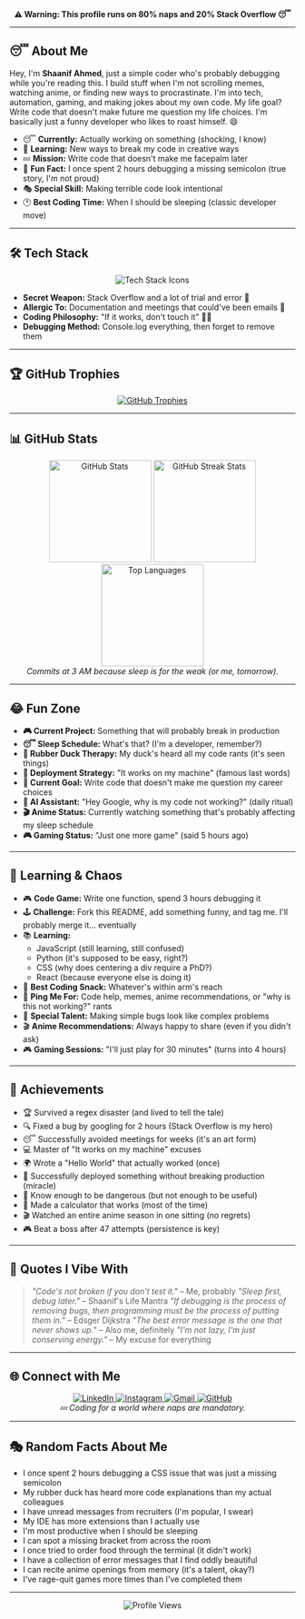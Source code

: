 <!-- Animated Typing Banner -->

<div align="center">
  <b>⚠️ Warning: This profile runs on 80% naps and 20% Stack Overflow 😴</b>
</div>

---

## 😴 About Me
Hey, I'm **Shaanif Ahmed**, just a simple coder who's probably debugging while you're reading this. I build stuff when I'm not scrolling memes, watching anime, or finding new ways to procrastinate. I'm into tech, automation, gaming, and making jokes about my own code. My life goal? Write code that doesn't make future me question my life choices. I'm basically just a funny developer who likes to roast himself. 😄

- 😴 **Currently:** Actually working on something (shocking, I know)
- 🧠 **Learning:** New ways to break my code in creative ways
- 💤 **Mission:** Write code that doesn't make me facepalm later
- 🤡 **Fun Fact:** I once spent 2 hours debugging a missing semicolon (true story, I'm not proud)
- 🎭 **Special Skill:** Making terrible code look intentional
- 🕐 **Best Coding Time:** When I should be sleeping (classic developer move)

---

## 🛠️ Tech Stack
<div align="center">
  <img src="https://skillicons.dev/icons?i=python,django,java,c,html,css,js,git,linux,docker,php,mysql,github&theme=dark" alt="Tech Stack Icons" />
</div>

- **Secret Weapon:** Stack Overflow and a lot of trial and error 🙏
- **Allergic To:** Documentation and meetings that could've been emails 🌅
- **Coding Philosophy:** "If it works, don't touch it" 🤷‍♂️
- **Debugging Method:** Console.log everything, then forget to remove them

---

## 🏆 GitHub Trophies
<div align="center">
  <a href="https://github-profile-trophy.vercel.app/?username=shaanlabs&theme=gruvbox&no-frame=true&row=1&column=7" target="_blank">
    <img src="https://github-profile-trophy.vercel.app/?username=shaanlabs&theme=gruvbox&no-frame=true&row=1&column=7" alt="GitHub Trophies" />
  </a>
</div>

---

## 📊 GitHub Stats
<div align="center">
  <img src="https://github-readme-stats.vercel.app/api?username=shaanlabs&show_icons=true&theme=gruvbox&include_all_commits=true&count_private=true" height="180" alt="GitHub Stats" />
  <a href="https://github-readme-streak-stats.herokuapp.com/?user=shaanlabs&theme=gruvbox&hide_border=true" target="_blank">
    <img src="https://github-readme-streak-stats.herokuapp.com/?user=shaanlabs&theme=gruvbox&hide_border=true" height="180" alt="GitHub Streak Stats" />
  </a>
  <img src="https://github-readme-stats.vercel.app/api/top-langs/?username=shaanlabs&layout=donut&theme=gruvbox&hide_border=true&langs_count=6" height="180" alt="Top Languages" />
</div>
<div align="center">
  <i>Commits at 3 AM because sleep is for the weak (or me, tomorrow).</i>
</div>

---

## 😂 Fun Zone
- **🎮 Current Project:** Something that will probably break in production
- **😴 Sleep Schedule:** What's that? (I'm a developer, remember?)
- **🦆 Rubber Duck Therapy:** My duck's heard all my code rants (it's seen things)
- **📅 Deployment Strategy:** "It works on my machine" (famous last words)
- **🎯 Current Goal:** Write code that doesn't make me question my career choices
- **🤖 AI Assistant:** "Hey Google, why is my code not working?" (daily ritual)
- **🎬 Anime Status:** Currently watching something that's probably affecting my sleep schedule
- **🎮 Gaming Status:** "Just one more game" (said 5 hours ago)

---

## 🛌 Learning & Chaos
- 🎮 **Code Game:** Write one function, spend 3 hours debugging it
- 🕹️ **Challenge:** Fork this README, add something funny, and tag me. I'll probably merge it... eventually
- 📚 **Learning:**
  - JavaScript (still learning, still confused)
  - Python (it's supposed to be easy, right?)
  - CSS (why does centering a div require a PhD?)
  - React (because everyone else is doing it)
- 🍿 **Best Coding Snack:** Whatever's within arm's reach
- 🏓 **Ping Me For:** Code help, memes, anime recommendations, or "why is this not working?" rants
- 🎪 **Special Talent:** Making simple bugs look like complex problems
- 🎬 **Anime Recommendations:** Always happy to share (even if you didn't ask)
- 🎮 **Gaming Sessions:** "I'll just play for 30 minutes" (turns into 4 hours)

---

## 🏅 Achievements
- 🏆 Survived a regex disaster (and lived to tell the tale)
- 🔍 Fixed a bug by googling for 2 hours (Stack Overflow is my hero)
- 😴 Successfully avoided meetings for weeks (it's an art form)
- 💻 Master of "It works on my machine" excuses
- 🌍 Wrote a "Hello World" that actually worked (once)
- 🎯 Successfully deployed something without breaking production (miracle)
- 🧠 Know enough to be dangerous (but not enough to be useful)
- 🎪 Made a calculator that works (most of the time)
- 🎬 Watched an entire anime season in one sitting (no regrets)
- 🎮 Beat a boss after 47 attempts (persistence is key)

---

## 💬 Quotes I Vibe With
> *"Code's not broken if you don't test it."* – Me, probably
> *"Sleep first, debug later."* – Shaanif's Life Mantra
> *"If debugging is the process of removing bugs, then programming must be the process of putting them in."* – Edsger Dijkstra
> *"The best error message is the one that never shows up."* – Also me, definitely
> *"I'm not lazy, I'm just conserving energy."* – My excuse for everything

---

## 🌐 Connect with Me
<div align="center">
  <a href="https://www.linkedin.com/in/shaanif-ahmed-765934233" target="_blank">
    <img src="https://img.shields.io/badge/-LinkedIn-FF6347?style=for-the-badge&logo=linkedin&logoColor=white" alt="LinkedIn" />
  </a>
  <a href="https://www.instagram.com/shanzz_ify" target="_blank">
    <img src="https://img.shields.io/badge/-Instagram-FF6347?style=for-the-badge&logo=instagram&logoColor=white" alt="Instagram" />
  </a>
  <a href="mailto:shaaniffakki@gmail.com">
    <img src="https://img.shields.io/badge/-Gmail-FF6347?style=for-the-badge&logo=gmail&logoColor=white" alt="Gmail" />
  </a>
  <a href="https://github.com/shaanlabs" target="_blank">
    <img src="https://img.shields.io/badge/-GitHub-FF6347?style=for-the-badge&logo=github&logoColor=white" alt="GitHub" />
  </a>
</div>

<div align="center">
  <i>💤 Coding for a world where naps are mandatory.</i>
</div>

---

## 🎭 Random Facts About Me
- I once spent 2 hours debugging a CSS issue that was just a missing semicolon
- My rubber duck has heard more code explanations than my actual colleagues
- I have unread messages from recruiters (I'm popular, I swear)
- My IDE has more extensions than I actually use
- I'm most productive when I should be sleeping
- I can spot a missing bracket from across the room
- I once tried to order food through the terminal (it didn't work)
- I have a collection of error messages that I find oddly beautiful
- I can recite anime openings from memory (it's a talent, okay?)
- I've rage-quit games more times than I've completed them

---

<div align="center">
  <img src="https://komarev.com/ghpvc/?username=shaanlabs&style=flat-square&color=FF6347" alt="Profile Views" />
</div>
